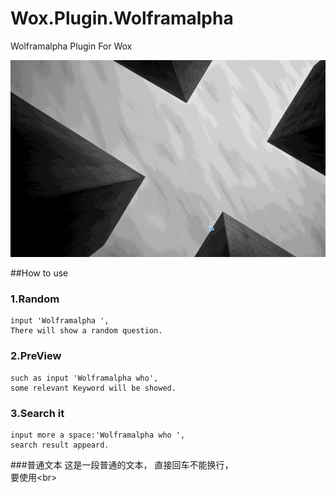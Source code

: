 Wox.Plugin.Wolframalpha
=======================

Wolframalpha Plugin For Wox

![](https://github.com/harry159821/Wox.Plugin.Wolframalpha/raw/master/wolframalpha.gif)

##<a name="text"/>How to use

### 1.Random

	input 'Wolframalpha ',
	There will show a random question.

### 2.PreView

	such as input 'Wolframalpha who',
	some relevant Keyword will be showed.

### 3.Search it

	input more a space:'Wolframalpha who ',
	search result appeard.

###普通文本
这是一段普通的文本，
直接回车不能换行，<br>
要使用\<br>